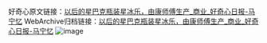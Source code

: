 好奇心原文链接：[以后的星巴克瓶装星冰乐，由康师傅生产_商业_好奇心日报-马宁忆](https://www.qdaily.com/articles/7559.html)
WebArchive归档链接：[以后的星巴克瓶装星冰乐，由康师傅生产_商业_好奇心日报-马宁忆](http://web.archive.org/web/20190623172432/https://www.qdaily.com/articles/7559.html)
![image](http://ww3.sinaimg.cn/large/007d5XDply1g3wjktiyzij30u02fp4qp)